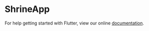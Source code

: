 # ShrineApp


For help getting started with Flutter, view our online
[documentation](https://flutter.io/).
